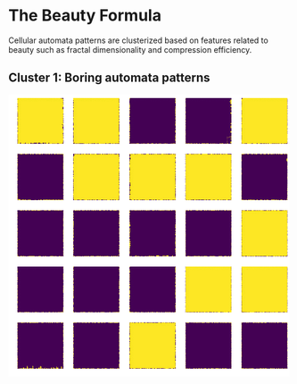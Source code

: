 # The Beauty Formula
Cellular automata patterns are clusterized based on features related to beauty such as fractal dimensionality and compression efficiency.


## Cluster 1: Boring automata patterns

![image](samples/0.png)
